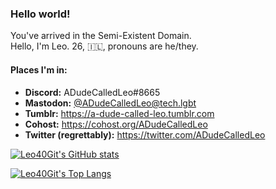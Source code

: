 ### Hello world!

You've arrived in the Semi-Existent Domain.  
Hello, I'm Leo. 26, 🇮🇱, pronouns are he/they.

#### Places I'm in:
- **Discord:** ADudeCalledLeo#8665
- **Mastodon:** [@ADudeCalledLeo@tech.lgbt](https://tech.lgbt/@ADudeCalledLeo)
- **Tumblr:** https://a-dude-called-leo.tumblr.com
- **Cohost:** https://cohost.org/ADudeCalledLeo
- **Twitter (regrettably):** https://twitter.com/ADudeCalledLeo

[![Leo40Git's GitHub stats](https://github-readme-stats.vercel.app/api?username=Leo40Git&show_icons=true&theme=tokyonight)](https://github.com/anuraghazra/github-readme-stats)

[![Leo40Git's Top Langs](https://github-readme-stats.vercel.app/api/top-langs/?username=Leo40Git&theme=tokyonight&layout=compact)](https://github.com/anuraghazra/github-readme-stats)
